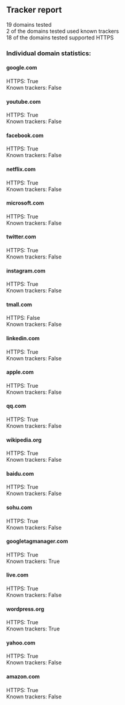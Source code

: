 ## Tracker report
19 domains tested <br>
2 of the domains tested used known trackers <br>
18 of the domains tested supported HTTPS <br>


### Individual domain statistics: 


#### google.com
HTTPS: True
<br>Known trackers: False


#### youtube.com
HTTPS: True
<br>Known trackers: False


#### facebook.com
HTTPS: True
<br>Known trackers: False


#### netflix.com
HTTPS: True
<br>Known trackers: False


#### microsoft.com
HTTPS: True
<br>Known trackers: False


#### twitter.com
HTTPS: True
<br>Known trackers: False


#### instagram.com
HTTPS: True
<br>Known trackers: False


#### tmall.com
HTTPS: False
<br>Known trackers: False


#### linkedin.com
HTTPS: True
<br>Known trackers: False


#### apple.com
HTTPS: True
<br>Known trackers: False


#### qq.com
HTTPS: True
<br>Known trackers: False


#### wikipedia.org
HTTPS: True
<br>Known trackers: False


#### baidu.com
HTTPS: True
<br>Known trackers: False


#### sohu.com
HTTPS: True
<br>Known trackers: False


#### googletagmanager.com
HTTPS: True
<br>Known trackers: True


#### live.com
HTTPS: True
<br>Known trackers: False


#### wordpress.org
HTTPS: True
<br>Known trackers: True


#### yahoo.com
HTTPS: True
<br>Known trackers: False


#### amazon.com
HTTPS: True
<br>Known trackers: False